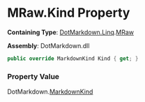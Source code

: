 # MRaw\.Kind Property

**Containing Type**: [DotMarkdown.Linq](../../README.md)\.[MRaw](../README.md)

**Assembly**: DotMarkdown\.dll

```csharp
public override MarkdownKind Kind { get; }
```

### Property Value

DotMarkdown\.[MarkdownKind](../../../MarkdownKind/README.md)

